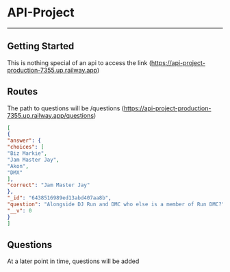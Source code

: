 # API-Project
-------------
## Getting Started 
This is nothing special of an api
to access the link (https://api-project-production-7355.up.railway.app)


## Routes
The path to questions will be /questions
(https://api-project-production-7355.up.railway.app/questions)


```json
[
{
"answer": {
"choices": [
"Biz Markie",
"Jam Master Jay",
"Akon",
"DMX"
],
"correct": "Jam Master Jay"
},
"_id": "6438516989ed13abd407aa8b",
"question": "Alongside DJ Run and DMC who else is a member of Run DMC?",
"__v": 0
}
]
```
## Questions
At a later point in time, questions will be added

